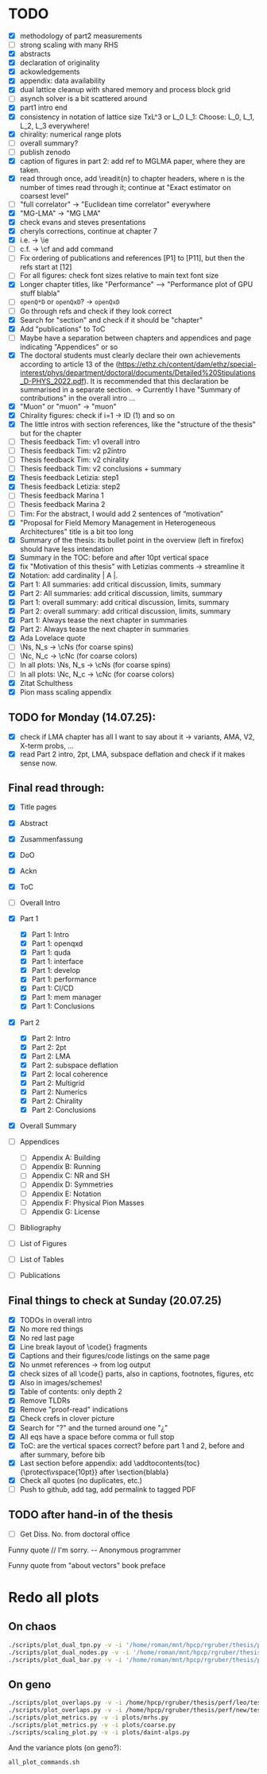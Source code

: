 # TODO

* [x] methodology of part2 measurements
* [ ] strong scaling with many RHS
* [x] abstracts
* [x] declaration of originality
* [x] ackowledgements
* [x] appendix: data availability
* [x] dual lattice cleanup with shared memory and process block grid
* [ ] asynch solver is a bit scattered around
* [x] part1 intro end
* [x] consistency in notation of lattice size TxL^3 or L_0 L_1: Choose: L_0, L_1, L_2, L_3 everywhere!
* [x] chirality: numerical range plots
* [ ] overall summary?
* [ ] publish zenodo
* [x] caption of figures in part 2: add ref to MGLMA paper, where they are taken.
* [x] read through once, add \readit{n} to chapter headers, where n is the number of times read through it; continue at "Exact estimator on coarsest level"
* [ ] "full correlator" -> "Euclidean time correlator" everywhere
* [x] "MG-LMA" -> "MG LMA"
* [x] check evans and steves presentations
* [x] cheryls corrections, continue at chapter 7
* [x] i.e. -> \ie
* [ ] c.f. -> \cf and add command
* [ ] Fix ordering of publications and references [P1] to [P11], but then the refs start at [12]
* [ ] For all figures: check font sizes relative to main text font size
* [x] Longer chapter titles, like "Performance" --> "Performance plot of GPU stuff blabla"
* [ ] `openQ*D` or `openQxD`? -> `openQxD`
* [ ] Go through refs and check if they look correct
* [x] Search for "section" and check if it should be "chapter"
* [x] Add "publications" to ToC
* [ ] Maybe have a separation between chapters and appendices and page indicating "Appendices" or so
* [x] The doctoral students must clearly declare their own achievements according to article 13 of the (https://ethz.ch/content/dam/ethz/special-interest/phys/department/doctoral/documents/Detailed%20Stipulations_D-PHYS_2022.pdf). It is recommended that this declaration be summarised in a separate section. -> Currently I have "Summary of contributions" in the overall intro ...
* [x] "Muon" or "muon" -> "muon"
* [x] Chirality figures: check if i=1 -> ID (1) and so on
* [x] The little intros with section references, like the "structure of the thesis" but for the chapter
* [ ] Thesis feedback Tim: v1 overall intro
* [ ] Thesis feedback Tim: v2 p2intro
* [ ] Thesis feedback Tim: v2 chirality
* [ ] Thesis feedback Tim: v2 conclusions + summary
* [x] Thesis feedback Letizia: step1
* [x] Thesis feedback Letizia: step2
* [ ] Thesis feedback Marina 1
* [ ] Thesis feedback Marina 2
* [ ] Tim: For the abstract, I would add 2 sentences of “motivation”
* [x] "Proposal for Field Memory Management in Heterogeneous Architectures" title is a bit too long
* [x] Summary of the thesis: its bullet point in the overview (left in firefox) should have less intendation
* [x] Summary in the TOC: before and after 10pt vertical space
* [x] fix "Motivation of this thesis" with Letizias comments -> streamline it
* [x] Notation: add cardinality | A |.
* [x] Part 1: All summaries: add critical discussion, limits, summary
* [x] Part 2: All summaries: add critical discussion, limits, summary
* [x] Part 1: overall summary: add critical discussion, limits, summary
* [x] Part 2: overall summary: add critical discussion, limits, summary
* [x] Part 1: Always tease the next chapter in summaries
* [x] Part 2: Always tease the next chapter in summaries
* [x] Ada Lovelace quote
* [ ] \Ns, N_s -> \cNs (for coarse spins)
* [ ] \Nc, N_c -> \cNc (for coarse colors)
* [ ] In all plots: \Ns, N_s -> \cNs (for coarse spins)
* [ ] In all plots: \Nc, N_c -> \cNc (for coarse colors)
* [x] Zitat Schulthess
* [x] Pion mass scaling appendix

## TODO for Monday (14.07.25):

* [x] check if LMA chapter has all I want to say about it -> variants, AMA, V2, X-term probs, ...
* [x] read Part 2 intro, 2pt, LMA, subspace deflation and check if it makes sense now.

## Final read through:

* [x] Title pages
* [x] Abstract
* [x] Zusammenfassung
* [x] DoO
* [x] Ackn
* [x] ToC
* [ ] Overall Intro
* [x] Part 1
	* [x] Part 1: Intro
	* [x] Part 1: openqxd
	* [x] Part 1: quda
	* [x] Part 1: interface
	* [x] Part 1: develop
	* [x] Part 1: performance
	* [x] Part 1: CI/CD
	* [x] Part 1: mem manager
	* [x] Part 1: Conclusions
* [x] Part 2
	* [x] Part 2: Intro
	* [x] Part 2: 2pt
	* [x] Part 2: LMA
	* [x] Part 2: subspace deflation
	* [x] Part 2: local coherence
	* [x] Part 2: Multigrid
	* [x] Part 2: Numerics
	* [x] Part 2: Chirality
	* [x] Part 2: Conclusions
* [x] Overall Summary
* [ ] Appendices
	* [ ] Appendix A: Building
	* [ ] Appendix B: Running
	* [ ] Appendix C: NR and SH
	* [ ] Appendix D: Symmetries
	* [ ] Appendix E: Notation
	* [ ] Appendix F: Physical Pion Masses
	* [ ] Appendix G: License
* [ ] Bibliography
* [ ] List of Figures
* [ ] List of Tables
* [ ] Publications


## Final things to check at Sunday (20.07.25)

* [x] TODOs in overall intro
* [x] No more red things
* [x] No red last page
* [x] Line break layout of \code{} fragments
* [x] Captions and their figures/code listings on the same page
* [x] No unmet references -> from log output
* [x] check sizes of all \code{} parts, also in captions, footnotes, figures, etc
* [x] Also in images/schemes!
* [x] Table of contents: only depth 2
* [x] Remove TLDRs
* [x] Remove "proof-read" indications
* [x] Check crefs in clover picture
* [x] Search for "?" and the turned around one "¿"
* [x] All eqs have a space before comma or full stop
* [x] ToC: are the vertical spaces correct? before part 1 and 2, before and after summary, before bib
* [x] Last section before appendix: add \addtocontents{toc}{\protect\vspace{10pt}} after \section{blabla}
* [x] Check all quotes (no duplicates, etc.)
* [ ] Push to github, add tag, add permalink to tagged PDF

## TODO after hand-in of the thesis

* [ ] Get Diss. No. from doctoral office


<!-- Funny quote
// If this code works, it was written by Paul DiLascia. If not, I don't know
// who wrote it
 -->

Funny quote
// I'm sorry.
-- Anonymous programmer

Funny quote
from "about vectors" book preface

# Redo all plots

## On chaos

```bash
./scripts/plot_dual_tpn.py -v -i '/home/roman/mnt/hpcp/rgruber/thesis/perf/new/test/quda/gpu/daint-alps/*/numa/dual/shm/ideal_tpn/*/r*/*.log' -o chapters/part-1/08-performance/img/dual_tpn_numa_shm.pdf --plot 'D300=D300, 2 Nodes' 'A400=A400, 2 Nodes' 'G8=G8, 1 Node'
./scripts/plot_dual_nodes.py -v -i '/home/roman/mnt/hpcp/rgruber/thesis/perf/new/test/quda/gpu/daint-alps/*/dual/ideal_nodes/*/*run*.log' -o chapters/part-1/08-performance/img/dual_nodes.pdf --plot G8=G8 D300=D300 A400=A400
./scripts/plot_dual_bar.py -v -i '/home/roman/mnt/hpcp/rgruber/thesis/perf/new/test/quda/gpu/daint-alps/*/numa/dual/shm/fraction/*/r*/*.log' -o chapters/part-1/08-performance/img/dual_bar_numa_shm.pdf --plot 'G8=G8 todo' 'D300=D300 todo' 'A400=A400 todo'
```

## On geno

```bash
./scripts/plot_overlaps.py -v -i /home/hpcp/rgruber/thesis/perf/leo/test/quda/gpu/leo/F7/async -o chapters/part-1/08-performance/img/async_leo_F7 -t 'F7 @ Leonardo (tuned)'
./scripts/plot_overlaps.py -v -i /home/hpcp/rgruber/thesis/perf/new/test/quda/gpu/daint-alps/F7/async -o chapters/part-1/08-performance/img/async_daint_alps_F7 -t 'F7 @ Daint (tuned)' --glob '/NPROC*overlap{0}_*/'
./scripts/plot_metrics.py -v -i plots/mrhs.py
./scripts/plot_metrics.py -v -i plots/coarse.py
./scripts/scaling_plot.py -v -i plots/daint-alps.py
```

And the variance plots (on geno?):

```bash
all_plot_commands.sh
```
